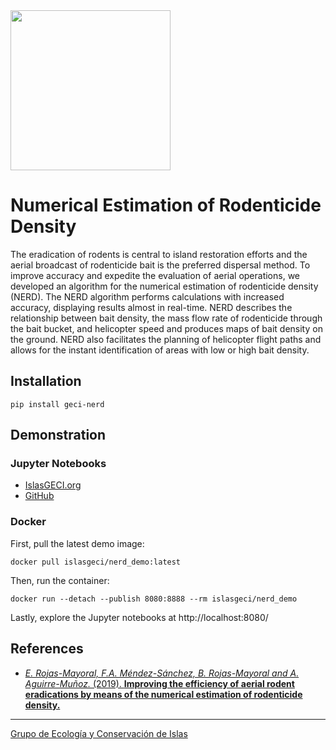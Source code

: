 <img src="https://www.islas.org.mx/img/logo.svg" width="256" />

# Numerical Estimation of Rodenticide Density

The eradication of rodents is central to island restoration efforts and the aerial broadcast of
rodenticide bait is the preferred dispersal method. To improve accuracy and expedite the evaluation
of aerial operations, we developed an algorithm for the numerical estimation of rodenticide density
(NERD). The NERD algorithm performs calculations with increased accuracy, displaying results almost
in real-time. NERD describes the relationship between bait density, the mass flow rate of
rodenticide through the bait bucket, and helicopter speed and produces maps of bait density on the
ground. NERD also facilitates the planning of helicopter flight paths and allows for the instant
identification of areas with low or high bait density.

## Installation

```
pip install geci-nerd
```

## Demonstration

### Jupyter Notebooks

- [IslasGECI.org](http://islasgeci.org:8080)
- [GitHub](https://github.com/IslasGECI/nerd/blob/develop/examples/)

### Docker

First, pull the latest demo image:

```shell
docker pull islasgeci/nerd_demo:latest
```

Then, run the container:

```shell
docker run --detach --publish 8080:8888 --rm islasgeci/nerd_demo
```

Lastly, explore the Jupyter notebooks at http://localhost:8080/

## References

- [_E. Rojas-Mayoral, F.A. Méndez-Sánchez, B. Rojas-Mayoral and A. Aguirre-Muñoz._ (2019).
  **Improving the efficiency of aerial rodent eradications by means of the numerical estimation of
  rodenticide
  density.**](http://www.issg.org/pdf/publications/2019_Island_Invasives/PrintFiles/Rojas-Mayoral.pdf)

---

[Grupo de Ecología y Conservación de Islas](https://www.islas.org.mx/)
